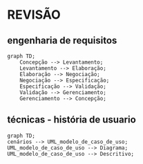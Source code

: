 # REVISÃO 
## engenharia de requisitos
```mermaid
graph TD;
    Concepção --> Levantamento;
    Levantamento --> Elaboração;
    Elaboração --> Negociação;
    Negociação --> Especificação;
    Especificação --> Validação;
    Validação --> Gerenciamento;
    Gerenciamento --> Concepção;
```
## técnicas - história de usuario 
```mermaid
graph TD;
cenários --> UML_modelo_de_caso_de_uso;
UML_modelo_de_caso_de_uso --> Diagrama;
UML_modelo_de_caso_de_uso --> Descritivo;
```
